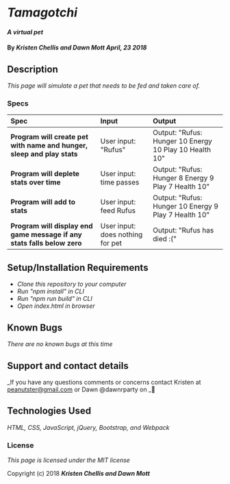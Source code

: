 # _Tamagotchi_

#### _A virtual pet_

#### By _**Kristen Chellis and Dawn Mott April, 23 2018**_

## Description

_This page will simulate a pet that needs to be fed and taken care of._

### Specs
| Spec | Input | Output |
| :-------------     | :------------- | :------------- |
| **Program will create pet with name and hunger, sleep and play stats** | User input: "Rufus" | Output: "Rufus: Hunger 10 Energy 10 Play 10 Health 10" |
| **Program will deplete stats over time** | User input: time passes | Output: "Rufus: Hunger 8 Energy 9 Play 7 Health 10" |
| **Program will add to stats** | User input: feed Rufus | Output: "Rufus: Hunger 10 Energy 9 Play 7 Health 10" |
| **Program will display end game message if any stats falls below zero** | User input: does nothing for pet | Output: "Rufus has died :(" |



## Setup/Installation Requirements

* _Clone this repository to your computer_
* _Run "npm install" in CLI_
* _Run "npm run build" in CLI_
* _Open index.html in browser_


## Known Bugs

_There are no known bugs at this time_

## Support and contact details

_If you have any questions comments or concerns contact Kristen at peanutster@gmail.com or Dawn @dawnrparty on _:hatched_chick:

## Technologies Used

_HTML, CSS, JavaScript, jQuery, Bootstrap, and Webpack_

### License

*This page is licensed under the MIT license*

Copyright (c) 2018 **_Kristen Chellis and Dawn Mott_**
